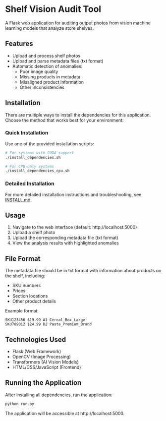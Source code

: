 # Shelf Vision Audit Tool

A Flask web application for auditing output photos from vision machine learning models that analyze store shelves.

## Features

- Upload and process shelf photos
- Upload and parse metadata files (txt format)
- Automatic detection of anomalies:
  - Poor image quality
  - Missing products in metadata
  - Misaligned product information
  - Other inconsistencies

## Installation

There are multiple ways to install the dependencies for this application. Choose the method that works best for your environment:

### Quick Installation

Use one of the provided installation scripts:

```bash
# For systems with CUDA support
./install_dependencies.sh

# For CPU-only systems
./install_dependencies_cpu.sh
```

### Detailed Installation

For more detailed installation instructions and troubleshooting, see [INSTALL.md](INSTALL.md).

## Usage

1. Navigate to the web interface (default: http://localhost:5000)
2. Upload a shelf photo
3. Upload the corresponding metadata file (txt format)
4. View the analysis results with highlighted anomalies

## File Format

The metadata file should be in txt format with information about products on the shelf, including:
- SKU numbers
- Prices
- Section locations
- Other product details

Example format:
```
SKU123456 $19.99 A1 Cereal_Box_Large
SKU789012 $24.99 B2 Pasta_Premium_Brand
```

## Technologies Used

- Flask (Web Framework)
- OpenCV (Image Processing)
- Transformers (AI Vision Models)
- HTML/CSS/JavaScript (Frontend)

## Running the Application

After installing all dependencies, run the application:

```bash
python run.py
```

The application will be accessible at http://localhost:5000. 
